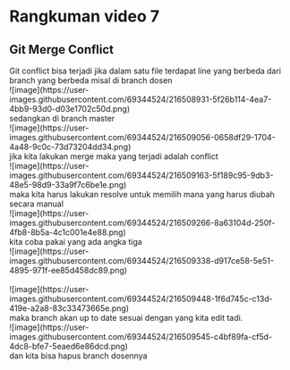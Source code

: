 <h1> Rangkuman video 7 </h1>
<h2>Git Merge Conflict </h2>

<p>
  Git conflict bisa terjadi jika dalam satu file terdapat line yang berbeda dari branch yang berbeda misal 
  di branch dosen 
  <br> ![image](https://user-images.githubusercontent.com/69344524/216508931-5f26b114-4ea7-4bb9-93d0-d03e1702c50d.png)<br>
  sedangkan di branch master 
  <br> ![image](https://user-images.githubusercontent.com/69344524/216509056-0658df29-1704-4a48-9c0c-73d73204dd34.png)<br>
  jika kita lakukan merge maka yang terjadi adalah conflict
  <br>![image](https://user-images.githubusercontent.com/69344524/216509163-5f189c95-9db3-48e5-98d9-33a9f7c6be1e.png) <br>
  maka kita harus lakukan resolve untuk memilih mana yang harus diubah secara manual 
  <br>![image](https://user-images.githubusercontent.com/69344524/216509266-8a63104d-250f-4fb8-8b5a-4c1c001e4e88.png) <br>
  kita coba pakai yang ada angka tiga
  <br>![image](https://user-images.githubusercontent.com/69344524/216509338-d917ce58-5e51-4895-971f-ee85d458dc89.png)<br>
  <br>![image](https://user-images.githubusercontent.com/69344524/216509448-1f6d745c-c13d-419e-a2a8-83c33473665e.png)<br>
  maka branch akan up to date sesuai dengan yang kita edit tadi. 
  <br> ![image](https://user-images.githubusercontent.com/69344524/216509545-c4bf89fa-cf5d-4dc8-bfe7-5eaed6e86dcd.png)<br> 
  dan kita bisa hapus branch dosennya

  


 </p>

